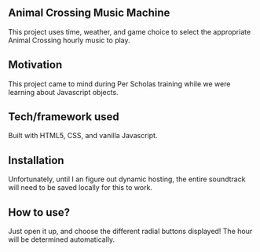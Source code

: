 ## Animal Crossing Music Machine

This project uses time, weather, and game choice to select the appropriate Animal Crossing hourly music to play.

## Motivation

This project came to mind during Per Scholas training while we were learning about Javascript objects.

## Tech/framework used

Built with HTML5, CSS, and vanilla Javascript.

## Installation

Unfortunately, until I an figure out dynamic hosting, the entire soundtrack will need to be saved locally for this to work.

## How to use?

Just open it up, and choose the different radial buttons displayed! The hour will be determined automatically.
